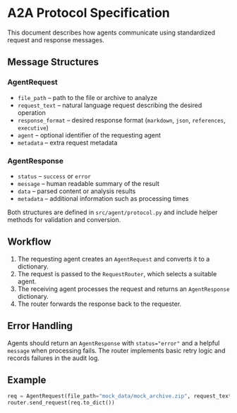 # A2A Protocol Specification

This document describes how agents communicate using standardized request and response messages.

## Message Structures

### AgentRequest
- `file_path` – path to the file or archive to analyze
- `request_text` – natural language request describing the desired operation
- `response_format` – desired response format (`markdown`, `json`, `references`, `executive`)
- `agent` – optional identifier of the requesting agent
- `metadata` – extra request metadata

### AgentResponse
- `status` – `success` or `error`
- `message` – human readable summary of the result
- `data` – parsed content or analysis results
- `metadata` – additional information such as processing times

Both structures are defined in `src/agent/protocol.py` and include helper methods for validation and conversion.

## Workflow
1. The requesting agent creates an `AgentRequest` and converts it to a dictionary.
2. The request is passed to the `RequestRouter`, which selects a suitable agent.
3. The receiving agent processes the request and returns an `AgentResponse` dictionary.
4. The router forwards the response back to the requester.

## Error Handling
Agents should return an `AgentResponse` with `status="error"` and a helpful `message` when processing fails. The router implements basic retry logic and records failures in the audit log.

## Example
```python
req = AgentRequest(file_path="mock_data/mock_archive.zip", request_text="list files")
router.send_request(req.to_dict())
```

